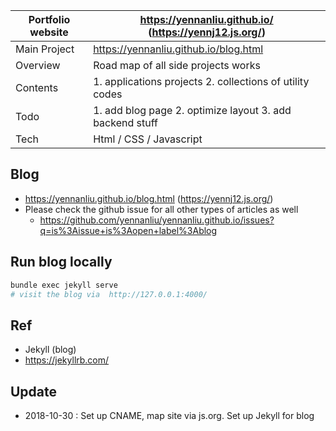 

Portfolio website | https://yennanliu.github.io/  (https://yennj12.js.org/) 
------------ | -------------
Main Project |  https://yennanliu.github.io/blog.html
Overview | Road map of all side projects works 
Contents  | 1. applications projects  2. collections of utility codes
Todo | 1. add blog page 2. optimize layout 3. add backend stuff  
Tech | Html / CSS / Javascript 




## Blog 
- https://yennanliu.github.io/blog.html (https://yennj12.js.org/)
- Please check the github issue for all other types of articles as well
	- https://github.com/yennanliu/yennanliu.github.io/issues?q=is%3Aissue+is%3Aopen+label%3Ablog 


## Run blog locally 
```bash
bundle exec jekyll serve
# visit the blog via  http://127.0.0.1:4000/
```


## Ref 
- Jekyll (blog)
- https://jekyllrb.com/

## Update 
- 2018-10-30 : Set up CNAME, map site via js.org. Set up Jekyll for blog


